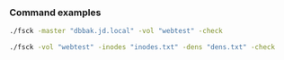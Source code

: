 ### Command examples

```bash
./fsck -master "dbbak.jd.local" -vol "webtest" -check

./fsck -vol "webtest" -inodes "inodes.txt" -dens "dens.txt" -check
```
